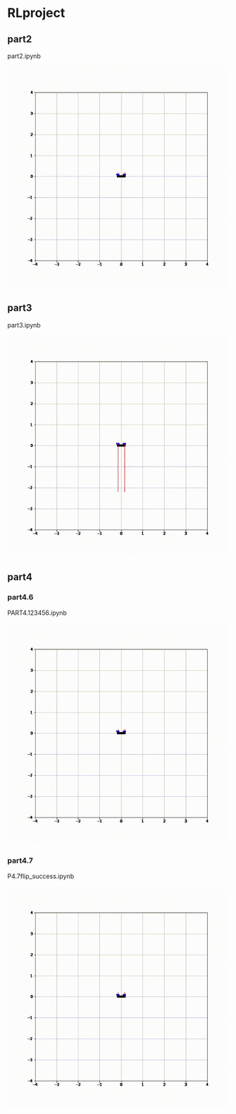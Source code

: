 # RLproject

## part2

part2.ipynb

![image](https://github.com/ElderWanng/RLproject/blob/master/gifs/p2.gif "with pertubation")

## part3

part3.ipynb

![image](https://github.com/ElderWanng/RLproject/blob/master/gifs/p3.gif)

## part4

### part4.6

PART4.123456.ipynb

![image](https://github.com/ElderWanng/RLproject/blob/master/gifs/p.4.6.gif)

### part4.7

P4.7flip_success.ipynb

![image](https://github.com/ElderWanng/RLproject/blob/master/gifs/p4.7.gif)
